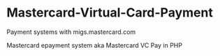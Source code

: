 # Mastercard-Virtual-Card-Payment
Payment systems with migs.mastercard.com

Mastercard epayment system aka Mastercard VC Pay in PHP
